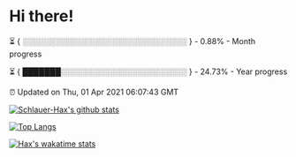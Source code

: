 # Hi there!

⏳ { ░░░░░░░░░░░░░░░░░░░░░░░░░░░░░░ } - 0.88% - Month progress

⏳ { ███████░░░░░░░░░░░░░░░░░░░░░░░ } - 24.73% - Year progress

⏰ Updated on Thu, 01 Apr 2021 06:07:43 GMT


[![Schlauer-Hax's github stats](https://github-readme-stats.vercel.app/api?username=Schlauer-Hax&show_icons=true&theme=dark&count_private=true)](https://github.com/Schlauer-Hax)


[![Top Langs](https://github-readme-stats.vercel.app/api/top-langs/?username=Schlauer-Hax&layout=compact&theme=dark)](https://github.com/Schlauer-Hax?tab=repositories)


[![Hax's wakatime stats](https://github-readme-stats.vercel.app/api/wakatime?username=Hax&theme=dark)](https://wakatime.com/@Hax)

